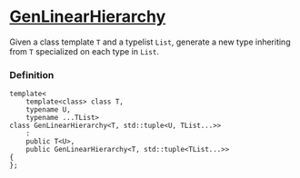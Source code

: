 # [GenLinearHierarchy](GenLinearHierarchy.hpp)

Given a class template `T` and a typelist `List`, generate a new type inheriting from `T` specialized on each type in `List`.

### Definition

```
template<
    template<class> class T,
    typename U,
    typename ...TList>
class GenLinearHierarchy<T, std::tuple<U, TList...>>
    :
    public T<U>,
    public GenLinearHierarchy<T, std::tuple<TList...>>
{
};
```
